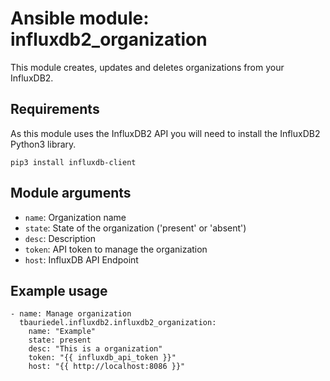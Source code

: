 # Ansible module: influxdb2_organization

This module creates, updates and deletes organizations from your InfluxDB2.

## Requirements

As this module uses the InfluxDB2 API you will need to install the InfluxDB2 Python3 library.

`pip3 install influxdb-client`

## Module arguments

* `name`: Organization name
* `state`: State of the organization ('present' or 'absent')
* `desc`: Description
* `token`: API token to manage the organization
* `host`: InfluxDB API Endpoint

## Example usage

```
- name: Manage organization
  tbauriedel.influxdb2.influxdb2_organization:
    name: "Example"
    state: present
    desc: "This is a organization"
    token: "{{ influxdb_api_token }}"
    host: "{{ http://localhost:8086 }}"
```
